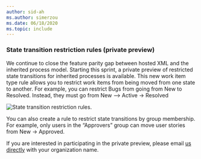 ```yaml
---
author: sid-ah
ms.author: simerzou
ms.date: 06/18/2020
ms.topic: include
---
```


### State transition restriction rules (private preview)

We continue to close the feature parity gap between hosted XML and the inherited process model. Starting this sprint, a private preview of restricted state transitions for inherited processes is available. This new work item type rule allows you to restrict work items from being moved from one state to another. For example, you can restrict Bugs from going from New to Resolved. Instead, they must go from New –&gt; Active -&gt; Resolved

![State transition restriction rules.](../../media/171-boards-0-0.png)

You can also create a rule to restrict state transitions by group membership. For example, only users in the “Approvers” group can move user stories from New -&gt; Approved.

If you are interested in participating in the private preview, please email [us directly](mailto:dahellem@microsoft.com) with your organization name.
